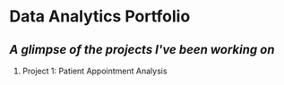# Data Analytics Portfolio
## *A glimpse of the projects I've been working on*

1. Project 1: Patient Appointment Analysis

